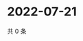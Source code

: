 # 2022-07-21

共 0 条

<!-- BEGIN WEIBO -->
<!-- 最后更新时间 Thu Jul 21 2022 21:38:59 GMT+0800 (China Standard Time) -->

<!-- END WEIBO -->
